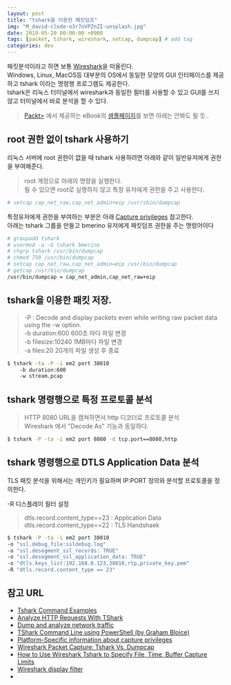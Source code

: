 ```yaml
---
layout: post
title: "tshark을 이용한 패킷덤프"
img: "M_david-clode-o3r7oVPZnZI-unsplash.jpg"
date: 2019-05-20 00:00:00 +0900
tags: [packet, tshark, wireshark, setcap, dumpcap] # add tag
categories: dev
---
```


패킷분석이라고 하면 보통 [Wireshark][Wireshark]을 떠올린다.  
Windows, Linux, MacOS등 대부분의 OS에서 동일한 모양의 GUI 인터페이스를 제공하고 tshark 이라는 명령행 프로그램도 제공한다.  
tshark은 리눅스 터미널에서 wireshark과 동일한 필터를 사용할 수 있고 GUI를 쓰지 않고 터미널에서 바로 분석을 할 수 있다.   

> [Packt>](packtpub.com) 에서 제공하는 eBook의 [샘플페이지](https://subscription.packtpub.com/book/networking_and_servers/9781782165385/1/ch01lvl1sec08/capturing-data-with-tshark-must-know)를 보면 아래는 안봐도 될 듯..   

## root 권한 없이 tshark 사용하기

리눅스 서버에 root 권한이 없을 때 tshark 사용하려면 아래와 같이 일반유저에게 권한을 부여해준다. 
> root 계정으로 아래의 명령을 실행한다.  
> 될 수 있으면 root로 실행하지 않고 특정 유저에게 권한을 주고 사용한다.  

```bash
# setcap cap_net_raw,cap_net_admin+eip /usr/sbin/dumpcap 
```

특정유저에게 권한을 부여하는 부분은 아래 [Capture privileges](https://wiki.wireshark.org/CaptureSetup/CapturePrivileges) 참고한다.  
아래는 tshark 그룹을 만들고 bmerino 유저에게 패킷덤프 권한을 주는 명령어이다  

```bash
# groupadd tshark
# usermod -a -G tshark bmerino
# chgrp tshark /usr/bin/dumpcap
# chmod 750 /usr/bin/dumpcap
# setcap cap_net_raw,cap_net_admin=eip /usr/bin/dumpcap
# getcap /usr/bin/dumpcap
/usr/bin/dumpcap = cap_net_admin,cap_net_raw+eip
```

## tshark을 이용한 패킷 저장. 

> -P : Decode and display packets even while writing raw packet data using the -w option.  
> -b duration:600 600초 마다 파일 변경  
> -b filesize:10240 1MB마다 파일 변경  
> -a files:20 20개의 파일 생성 후 종료  

```bash
$ tshark -ta -P -i em2 port 38010 
	-b duration:600 
	-w stream.pcap
```

## tshark 명령행으로 특정 프로토콜 분석 

> HTTP 8080 URL을 캠쳐하면서 http 디코더로 프로토콜 분석  
> Wireshark 에서 "Decode As" 기능과 동일하다.  

```bash
$ tshark -P -ta -i em2 port 8080 -d tcp.port==8080,http
```

## tshark 명령행으로 DTLS Application Data 분석 

TLS 패킷 분석을 위해서는 개인키가 필요하며 IP:PORT 정의와 분석할 프로토콜을 정의한다.  

-R 디스플레이 필터 설정
> dtls.record.content_type==23 : Application Data  
> dtls.record.content_type==22 : TLS Handshaek  

```bash
$ tshark -P -ta -i em2 port 38010 
-o "ssl.debug_file:ssldebug.log" 
-o "ssl.desegment_ssl_records: TRUE" 
-o "ssl.desegment_ssl_application_data: TRUE"  
-o "dtls.keys_list:192.168.0.123,38010,rtp,private_key.pem" 
-R "dtls.record.content_type == 23"
```

## 참고 URL
- [Tshark Command Examples](https://linuxsimba.com/tshark-examples)
- [Analyze HTTP Requests With TShark](https://kvz.io/blog/2010/05/15/analyze-http-requests-with-tshark/)
- [Dump and analyze network traffic](https://explainshell.com/explain?cmd=tshark++-d+udp.port%3D%3D8472%2Cvxlan+-r+1.cap+"tcp.analysis.duplicate_ack_num%3D%3D1")
- [TShark Command Line using PowerShell (by Graham Bloice)](https://sharkfesteurope.wireshark.org/assets/presentations17eu/33.7z)
- [Platform-Specific information about capture privileges](https://wiki.wireshark.org/CaptureSetup/CapturePrivileges)
- [Wireshark Packet Capture: Tshark Vs. Dumpcap](https://www.networkcomputing.com/networking/wireshark-packet-capture-tshark-vs-dumpcap)
- [How to Use Wireshark Tshark to Specify File, Time, Buffer Capture Limits](https://www.thegeekstuff.com/2014/05/wireshark-file-buffer-size/)
- [Wireshark display filter](http://packetlife.net/media/library/13/Wireshark_Display_Filters.pdf)
- 

[Wireshark]: https://www.wireshark.org
